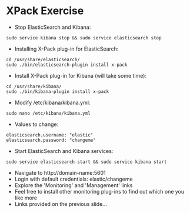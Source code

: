 # XPack Exercise #

* Stop ElasticSearch and Kibana:
```
sudo service kibana stop && sudo service elasticsearch stop
```
* Installing X-Pack plug-in for ElasticSearch:
```
cd /usr/share/elasticsearch/
sudo ./bin/elasticsearch-plugin install x-pack
```
* Install X-Pack plug-in for Kibana (will take some time):
```
cd /usr/share/kibana/
sudo ./bin/kibana-plugin install x-pack
```
* Modify /etc/kibana/kibana.yml:
```
sudo nano /etc/kibana/kibana.yml
```
* Values to change:
```
elasticsearch.username: "elastic"
elasticsearch.password: "changeme"
```
* Start ElasticSearch and Kibana services:
```
sudo service elasticsearch start && sudo service kibana start
```
* Navigate to http://domain-name:5601
* Login with default credentials: elastic/changeme
* Explore the 'Monitoring' and 'Management' links
* Feel free to install other monitoring plug-ins to find out which one you like more
* Links provided on the previous slide...